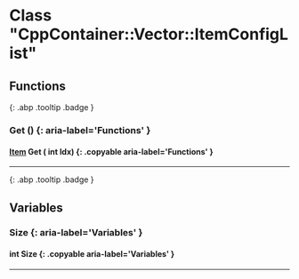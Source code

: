 # Class "CppContainer::Vector::ItemConfigList"
## Functions
[ ](#){: .abp .tooltip .badge }
### Get () {: aria-label='Functions' }
#### [Item](../ItemConfig_Item) Get ( int Idx)  {: .copyable aria-label='Functions' }

___ 
[ ](#){: .abp .tooltip .badge }
## Variables
### Size {: aria-label='Variables' }
####  int Size  {: .copyable aria-label='Variables' }

___ 

